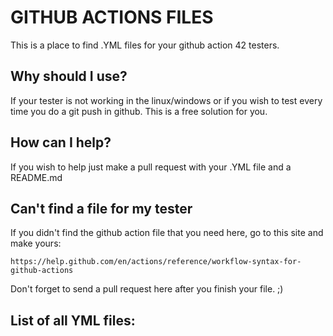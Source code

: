 # GITHUB ACTIONS FILES

This is a place to find .YML files for your github action 42 testers.

## Why should I use?

If your tester is not working in the linux/windows or if you wish to test every time you do a git push in github. This is a free solution for you.

## How can I help?

If you wish to help just make a pull request with your .YML file and a README.md

## Can't find a file for my tester

If you didn't find the github action file that you need here, go to this site and make yours:

````
https://help.github.com/en/actions/reference/workflow-syntax-for-github-actions
````

Don't forget to send a pull request here  after you finish your file. ;)

## List of all YML files:
